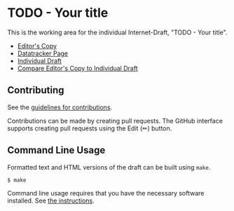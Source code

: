# TODO - Your title

This is the working area for the individual Internet-Draft, "TODO - Your title".

* [Editor's Copy](https://alexisannerossi.github.io/id-RFCPubFormats/#go.draft-rossi-rfcpubformats.html)
* [Datatracker Page](https://datatracker.ietf.org/doc/draft-rossi-rfcpubformats)
* [Individual Draft](https://datatracker.ietf.org/doc/html/draft-rossi-rfcpubformats)
* [Compare Editor's Copy to Individual Draft](https://alexisannerossi.github.io/id-RFCPubFormats/#go.draft-rossi-rfcpubformats.diff)


## Contributing

See the
[guidelines for contributions](https://github.com/alexisannerossi/id-RFCPubFormats/blob//CONTRIBUTING.md).

Contributions can be made by creating pull requests.
The GitHub interface supports creating pull requests using the Edit (✏) button.


## Command Line Usage

Formatted text and HTML versions of the draft can be built using `make`.

```sh
$ make
```

Command line usage requires that you have the necessary software installed.  See
[the instructions](https://github.com/martinthomson/i-d-template/blob/main/doc/SETUP.md).

